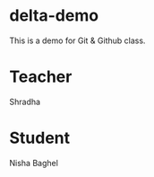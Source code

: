 # delta-demo

This is a demo for Git &amp; Github class.

# Teacher

Shradha

# Student

Nisha Baghel
